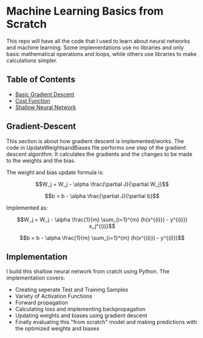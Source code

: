 # Machine Learning Basics from Scratch

This repo will have all the code that I used to learn about neural networks and machine learning. Some implementations use no libraries and only basic mathematical operations and loops, while others use libraries to make calculations simpler.

## Table of Contents

- [Basic Gradient Descent](#gradient-descent)
- [Cost Function](#cost)
- [Shallow Neural Network](#implementation)




## Gradient-Descent

This section is about how gradient descent is implemented/works. The code in UpdateWeightsandBiases file performs one step of the gradient descent algorithm. 
It calculates the gradients and the changes to be made to the weights and the bias.

The weight and bias update formula is:

```math
W_j = W_j - \alpha \frac{\partial J}{\partial W_j}
```
```math
b = b - \alpha \frac{\partial J}{\partial b}
```
Implemented as:
```math
W_j = W_j - \alpha \frac{1}{m} \sum_{i=1}^{m} (h(x^{(i)}) - y^{(i)}) x_j^{(i)}
```
```math
b = b - \alpha \frac{1}{m} \sum_{i=1}^{m} (h(x^{(i)}) - y^{(i)})
```




## Implementation

I build this shallow neural network from cratch using Python. The implementation covers:

- Creating seperate Test and Training Samples
- Variety of Activation Functions
- Forward propagation
- Calculating loss and implementing backpropagation
- Updating weights and biases using gradient descent
- Finally evaluating this "from scratch" model and making predictions with the optimized weights and biases


